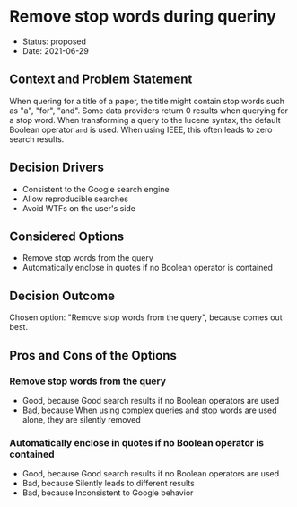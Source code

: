 # Remove stop words during queriny

* Status: proposed
* Date: 2021-06-29

## Context and Problem Statement

When quering for a title of a paper, the title might contain stop words such as "a", "for", "and". Some data providers return 0 results when querying for a stop word. When transforming a query to the lucene syntax, the default Boolean operator `and` is used. When using IEEE, this often leads to zero search results.

## Decision Drivers

* Consistent to the Google search engine
* Allow reproducible searches
* Avoid WTFs on the user's side

## Considered Options

* Remove stop words from the query
* Automatically enclose in quotes if no Boolean operator is contained

## Decision Outcome

Chosen option: "Remove stop words from the query", because comes out best.

## Pros and Cons of the Options

### Remove stop words from the query

* Good, because Good search results if no Boolean operators are used
* Bad, because When using complex queries and stop words are used alone, they are silently removed

### Automatically enclose in quotes if no Boolean operator is contained

* Good, because Good search results if no Boolean operators are used
* Bad, because Silently leads to different results
* Bad, because Inconsistent to Google behavior
